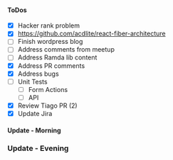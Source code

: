 #### ToDos
- [x] Hacker rank problem
- [x] https://github.com/acdlite/react-fiber-architecture
- [ ] Finish wordpress blog
- [ ] Address comments from meetup
- [ ] Address Ramda lib content
- [x] Address PR comments
- [x] Address bugs
- [ ] Unit Tests
  - [ ] Form Actions
  - [ ] API
- [x] Review Tiago PR (2)
- [x] Update Jira

#### Update - Morning

### Update - Evening
